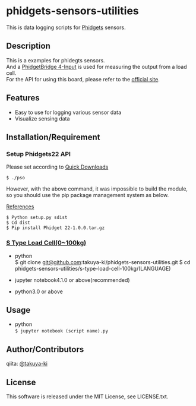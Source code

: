 # phidgets-sensors-utilities

This is data logging scripts for [Phidgets](cvent.com/events/the-11th-international-conference-on-sensing-technology/event-summary-ad2e1df275924f409efbf3291c7101ac.aspx) sensors.

## Description

This is a examples for phidegts sensors.  
And a [PhidgetBridge 4-Input](https://www.phidgets.com/?tier=3&catid=2&pcid=1&prodid=35) is used for measuring the output from a load cell.  
For the API for using this board, please refer to the [official site](https://www.phidgets.com/?tier=3&catid=2&pcid=1&prodid=35).

## Features

- Easy to use for logging various sensor data
- Visualize sensing data

## Installation/Requirement

### Setup Phidgets22 API

Please set according to [Quick Downloads](https://www.phidgets.com/docs/Language_-_Python#Quick_Downloads)

 `$ ./pso`

However, with the above command, it was impossible to build the module, so you should use the pip package management system as below.

[References](https://stackoverflow.com/questions/8295644/pypi-userwarning-unknown-distribution-option-install-requires)

 `$ Python setup.py sdist`  
 `$ Cd dist`  
 `$ Pip install Phidget 22-1.0.0.tar.gz`  

### [S Type Load Cell(0~100kg)](https://www.phidgets.com/?tier=3&catid=9&pcid=7&prodid=229)

- python  
	$ git clone git@github.com:takuya-ki/phidgets-sensors-utilities.git
	$ cd phidgets-sensors-utilities/s-type-load-cell-100kg/(LANGUAGE)

- jupyter notebook4.1.0 or above(recommended)
- python3.0 or above

## Usage

- python  
 `$ jupyter notebook (script name).py`

## Author/Contributors

qiita: [@takuya-ki](http://qiita.com/takuya-ki)

## License

This software is released under the MIT License, see LICENSE.txt.
